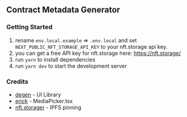 ## Contract Metadata Generator

### Getting Started

1. rename `env.local.example` => `.env.local` and set `NEXT_PUBLIC_NFT_STORAGE_API_KEY` to your nft.storage api key.
2. you can get a free API key for nft.storage here: https://nft.storage/
3. run `yarn` to install dependencies
4. run `yarn dev` to start the development server

### Credits

- [degen](https://degen-xyz.vercel.app/) - UI Library
- [erick](https://twitter.com/0xErick) - MediaPicker.tsx
- [nft.storager](https://nft.storage/) - IPFS pinning
